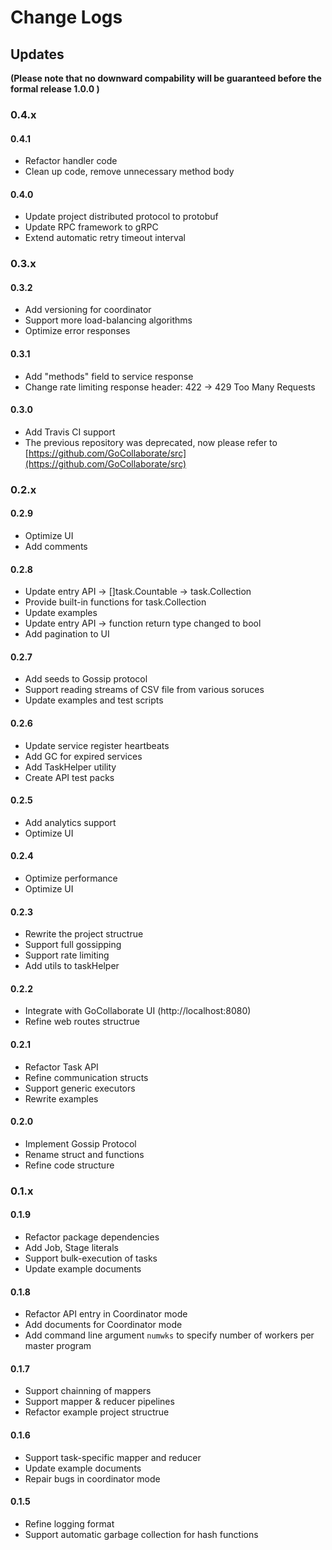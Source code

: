 # Change Logs
## Updates
**(Please note that no downward compability will be guaranteed before the formal release 1.0.0 )**
### 0.4.x
#### 0.4.1
- Refactor handler code
- Clean up code, remove unnecessary method body
#### 0.4.0
- Update project distributed protocol to protobuf
- Update RPC framework to gRPC
- Extend automatic retry timeout interval
### 0.3.x
#### 0.3.2
- Add versioning for coordinator
- Support more load-balancing algorithms
- Optimize error responses
#### 0.3.1
- Add "methods" field to service response
- Change rate limiting response header: 422 -> 429 Too Many Requests
#### 0.3.0
- Add Travis CI support
- The previous repository was deprecated, now please refer to [https://github.com/GoCollaborate/src](https://github.com/GoCollaborate/src)
### 0.2.x
#### 0.2.9
- Optimize UI
- Add comments
#### 0.2.8
- Update entry API -> []task.Countable -> task.Collection
- Provide built-in functions for task.Collection
- Update examples
- Update entry API -> function return type changed to bool
- Add pagination to UI
#### 0.2.7
- Add seeds to Gossip protocol
- Support reading streams of CSV file from various soruces
- Update examples and test scripts
#### 0.2.6
- Update service register heartbeats
- Add GC for expired services
- Add TaskHelper utility
- Create API test packs
#### 0.2.5
- Add analytics support
- Optimize UI
#### 0.2.4
- Optimize performance
- Optimize UI
#### 0.2.3
- Rewrite the project structrue
- Support full gossipping
- Support rate limiting
- Add utils to taskHelper
#### 0.2.2
- Integrate with GoCollaborate UI (http://localhost:8080)
- Refine web routes structrue
#### 0.2.1
- Refactor Task API
- Refine communication structs
- Support generic executors
- Rewrite examples
#### 0.2.0
- Implement Gossip Protocol
- Rename struct and functions
- Refine code structure
### 0.1.x
#### 0.1.9
- Refactor package dependencies
- Add Job, Stage literals
- Support bulk-execution of tasks
- Update example documents
#### 0.1.8
- Refactor API entry in Coordinator mode
- Add documents for Coordinator mode
- Add command line argument `numwks` to specify number of workers per master program
#### 0.1.7
- Support chainning of mappers
- Support mapper & reducer pipelines
- Refactor example project structrue
#### 0.1.6
- Support task-specific mapper and reducer
- Update example documents
- Repair bugs in coordinator mode
#### 0.1.5
- Refine logging format
- Support automatic garbage collection for hash functions